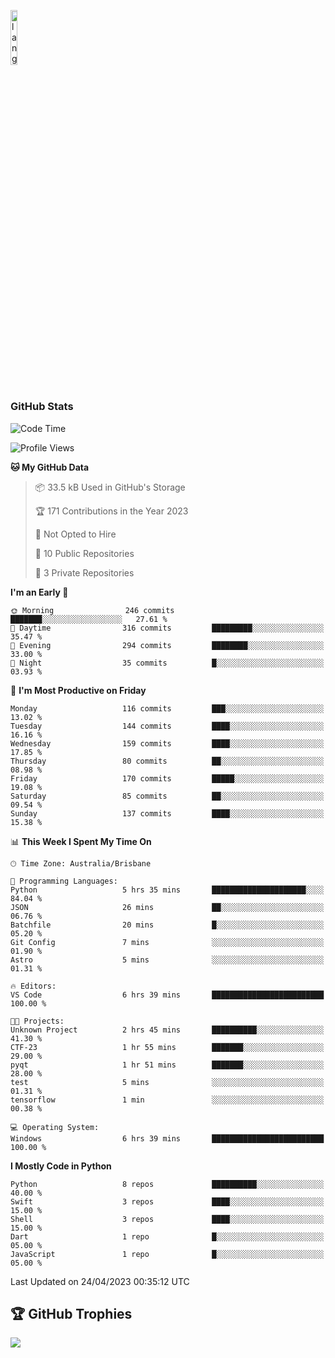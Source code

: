 <p align="left"><img width=15%" src="https://github.com/alansmathew/alansmathew/raw/master/lang.gif" alt="lang image here" /></p>

# <h3 align="left">GitHub Stats</h3>

<!--START_SECTION:waka-->
![Code Time](http://img.shields.io/badge/Code%20Time-199%20hrs%2042%20mins-blue)

![Profile Views](http://img.shields.io/badge/Profile%20Views-4-blue)

**🐱 My GitHub Data** 

> 📦 33.5 kB Used in GitHub's Storage 
 > 
> 🏆 171 Contributions in the Year 2023
 > 
> 🚫 Not Opted to Hire
 > 
> 📜 10 Public Repositories 
 > 
> 🔑 3 Private Repositories 
 > 
**I'm an Early 🐤** 

```text
🌞 Morning                246 commits         ███████░░░░░░░░░░░░░░░░░░   27.61 % 
🌆 Daytime                316 commits         █████████░░░░░░░░░░░░░░░░   35.47 % 
🌃 Evening                294 commits         ████████░░░░░░░░░░░░░░░░░   33.00 % 
🌙 Night                  35 commits          █░░░░░░░░░░░░░░░░░░░░░░░░   03.93 % 
```
📅 **I'm Most Productive on Friday** 

```text
Monday                   116 commits         ███░░░░░░░░░░░░░░░░░░░░░░   13.02 % 
Tuesday                  144 commits         ████░░░░░░░░░░░░░░░░░░░░░   16.16 % 
Wednesday                159 commits         ████░░░░░░░░░░░░░░░░░░░░░   17.85 % 
Thursday                 80 commits          ██░░░░░░░░░░░░░░░░░░░░░░░   08.98 % 
Friday                   170 commits         █████░░░░░░░░░░░░░░░░░░░░   19.08 % 
Saturday                 85 commits          ██░░░░░░░░░░░░░░░░░░░░░░░   09.54 % 
Sunday                   137 commits         ████░░░░░░░░░░░░░░░░░░░░░   15.38 % 
```


📊 **This Week I Spent My Time On** 

```text
🕑︎ Time Zone: Australia/Brisbane

💬 Programming Languages: 
Python                   5 hrs 35 mins       █████████████████████░░░░   84.04 % 
JSON                     26 mins             ██░░░░░░░░░░░░░░░░░░░░░░░   06.76 % 
Batchfile                20 mins             █░░░░░░░░░░░░░░░░░░░░░░░░   05.20 % 
Git Config               7 mins              ░░░░░░░░░░░░░░░░░░░░░░░░░   01.90 % 
Astro                    5 mins              ░░░░░░░░░░░░░░░░░░░░░░░░░   01.31 % 

🔥 Editors: 
VS Code                  6 hrs 39 mins       █████████████████████████   100.00 % 

🐱‍💻 Projects: 
Unknown Project          2 hrs 45 mins       ██████████░░░░░░░░░░░░░░░   41.30 % 
CTF-23                   1 hr 55 mins        ███████░░░░░░░░░░░░░░░░░░   29.00 % 
pyqt                     1 hr 51 mins        ███████░░░░░░░░░░░░░░░░░░   28.00 % 
test                     5 mins              ░░░░░░░░░░░░░░░░░░░░░░░░░   01.31 % 
tensorflow               1 min               ░░░░░░░░░░░░░░░░░░░░░░░░░   00.38 % 

💻 Operating System: 
Windows                  6 hrs 39 mins       █████████████████████████   100.00 % 
```

**I Mostly Code in Python** 

```text
Python                   8 repos             ██████████░░░░░░░░░░░░░░░   40.00 % 
Swift                    3 repos             ████░░░░░░░░░░░░░░░░░░░░░   15.00 % 
Shell                    3 repos             ████░░░░░░░░░░░░░░░░░░░░░   15.00 % 
Dart                     1 repo              █░░░░░░░░░░░░░░░░░░░░░░░░   05.00 % 
JavaScript               1 repo              █░░░░░░░░░░░░░░░░░░░░░░░░   05.00 % 
```




 Last Updated on 24/04/2023 00:35:12 UTC
<!--END_SECTION:waka-->

## 🏆 GitHub Trophies

![](https://github-profile-trophy.vercel.app/?username=samh06&theme=discord&no-frame=true&no-bg=false&margin-w=4)
